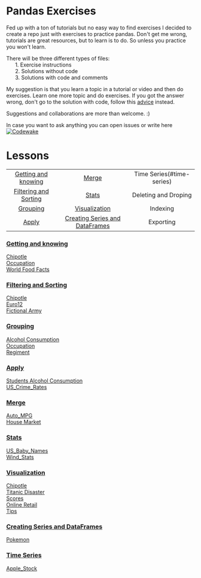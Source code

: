 # Pandas Exercises

Fed up with a ton of tutorials but no easy way to find exercises I decided to create a repo just with exercises to practice pandas.
Don't get me wrong, tutorials are great resources, but to learn is to do. So unless you practice you won't learn.

There will be three different types of files:  
&nbsp;&nbsp;&nbsp;&nbsp;&nbsp;&nbsp;1. Exercise instructions  
&nbsp;&nbsp;&nbsp;&nbsp;&nbsp;&nbsp;2. Solutions without code  
&nbsp;&nbsp;&nbsp;&nbsp;&nbsp;&nbsp;3. Solutions with code and comments

My suggestion is that you learn a topic in a tutorial or video and then do exercises.
Learn one more topic and do exercises. If you got the answer wrong, don't go to the solution with code, follow this [advice](https://github.com/FreeCodeCamp/freecodecamp/wiki/FreeCodeCamp-Get-Help) instead.

Suggestions and collaborations are more than welcome. :)

In case you want to ask anything you can open issues or write here [![Codewake](https://www.codewake.com/badges/ask_question.svg)](https://www.codewake.com/p/pandas-exercise)

# Lessons

|				                                  |				                                   |                   |
|:-----------------------------------------------:|:----------------------------------------------:|:-----------------:|
|[Getting and knowing](#getting-and-knowing)      | [Merge](#merge)                                |Time Series(#time-series)           |
|[Filtering and Sorting](#filtering-and-sorting)  | [Stats](#stats)                                |Deleting and Droping      |
|[Grouping](#grouping)							  | [Visualization](#visualization)                |Indexing           |
|[Apply](#apply)							      | [Creating Series and DataFrames](#creating-series-and-dataframes) 		            |Exporting|

### [Getting and knowing](https://github.com/guipsamora/pandas_exercises/tree/master/Getting_%26_Knowing_Your_Data)  
[Chipotle](https://github.com/guipsamora/pandas_exercises/tree/master/Getting_%26_Knowing_Your_Data/Chipotle)  
[Occupation](https://github.com/guipsamora/pandas_exercises/tree/master/Getting_%26_Knowing_Your_Data/Occupation)  
[World Food Facts](https://github.com/guipsamora/pandas_exercises/tree/master/Getting_%26_Knowing_Your_Data/World%20Food%20Facts)

### [Filtering and Sorting](https://github.com/guipsamora/pandas_exercises/tree/master/Filtering_%26_Sorting)
[Chipotle](https://github.com/guipsamora/pandas_exercises/tree/master/Filtering_%26_Sorting/Chipotle)  
[Euro12](https://github.com/guipsamora/pandas_exercises/tree/master/Filtering_%26_Sorting/Euro12)  
[Fictional Army](https://github.com/guipsamora/pandas_exercises/tree/master/Filtering_%26_Sorting/Fictional%20Army)

### [Grouping](https://github.com/guipsamora/pandas_exercises/tree/master/Grouping)
[Alcohol Consumption](https://github.com/guipsamora/pandas_exercises/tree/master/Grouping/Alcohol%20Consumption%20)  
[Occupation](https://github.com/guipsamora/pandas_exercises/tree/master/Grouping/Occupation)  
[Regiment](https://github.com/guipsamora/pandas_exercises/tree/master/Grouping/Regiment)

### [Apply](https://github.com/guipsamora/pandas_exercises/tree/master/Apply)
[Students Alcohol Consumption](https://github.com/guipsamora/pandas_exercises/tree/master/Apply/Students_Alcohol_Consumption)  
[US_Crime_Rates](https://github.com/guipsamora/pandas_exercises/tree/master/Apply/US_Crime_Rates)     

### [Merge](https://github.com/guipsamora/pandas_exercises/tree/master/Merge)
[Auto_MPG](https://github.com/guipsamora/pandas_exercises/tree/master/Merge/Auto_MPG)  
[House Market](https://github.com/guipsamora/pandas_exercises/tree/master/Merge/Housing%20Market)

### [Stats](https://github.com/guipsamora/pandas_exercises/tree/master/Stats)
[US_Baby_Names](https://github.com/guipsamora/pandas_exercises/tree/master/Stats/US_Baby_Names)  
[Wind_Stats](https://github.com/guipsamora/pandas_exercises/tree/master/Stats/Wind_Stats)

### [Visualization](https://github.com/guipsamora/pandas_exercises/tree/master/Visualization)
[Chipotle](https://github.com/guipsamora/pandas_exercises/tree/master/Visualization/Chipotle)  
[Titanic Disaster](https://github.com/guipsamora/pandas_exercises/tree/master/Visualization/Titanic_Desaster)  
[Scores](https://github.com/guipsamora/pandas_exercises/tree/master/Visualization/Scores)  
[Online Retail](https://github.com/guipsamora/pandas_exercises/tree/master/Visualization/Online_Retail)  
[Tips](https://github.com/guipsamora/pandas_exercises/tree/master/Visualization/Tips)  

### [Creating Series and DataFrames](https://github.com/guipsamora/pandas_exercises/tree/master/Creating_Series_and_DataFrames)  
[Pokemon](https://github.com/guipsamora/pandas_exercises/tree/master/Visualization/Pokemon)  

### [Time Series](https://github.com/guipsamora/pandas_exercises/tree/master/Time_Series)  
[Apple_Stock](https://github.com/guipsamora/pandas_exercises/tree/master/Time_Series/Apple_Stock)  
